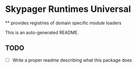 # Skypager Runtimes Universal

** provides registries of domain specific module loaders

This is an auto-generated README.

## TODO
 - [ ] Write a proper readme describing what this package does